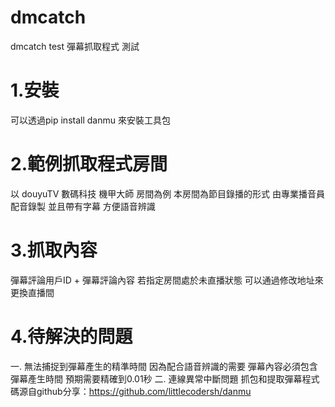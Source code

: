 # dmcatch
dmcatch test
彈幕抓取程式 測試
# 1.安裝 
可以透過pip install danmu 來安裝工具包
# 2.範例抓取程式房間
以 douyuTV 數碼科技 機甲大師 房間為例
本房間為節目錄播的形式 由專業播音員配音錄製 並且帶有字幕 方便語音辨識
# 3.抓取內容
彈幕評論用戶ID + 彈幕評論內容
若指定房間處於未直播狀態 可以通過修改地址來更換直播間
# 4.待解決的問題
一. 無法捕捉到彈幕產生的精準時間 因為配合語音辨識的需要 彈幕內容必須包含彈幕產生時間 預期需要精確到0.01秒
二. 連線異常中斷問題
抓包和提取彈幕程式碼源自github分享：https://github.com/littlecodersh/danmu

